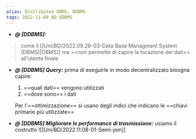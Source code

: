 ```yaml
---
alias: Distributed DBMS, DDBMS
tags: 2022-11-08 BD DDBMS
---
```


- ***@ [DDBMS]:***
> come il [[Uni/BD/2022.09.28-03-Data Base Managment System (DBMS)|DBMS]] ma ==non permette di capire la locazione dei dati== all'utente finale
<!--ID: 1670236970937-->


- ***@ [DDBMS] Query:***
	prima di eseguirle in modo decentralizzato bisogna capire:
	1. ==quali dati== vengono utilizzati
	2. ==dove sono== i dati

	Per l'==ottimizzazione== si usano degli indici che indicano le ==chiavi primarie più utilizzate==
<!--ID: 1670236970941-->


- ***@ [DDBMS] Migliorare le performance di trasmissione:***
	usiamo il costrutto ![[Uni/BD/2022.11.08-01-Semi-join]]
<!--ID: 1670236970946-->
